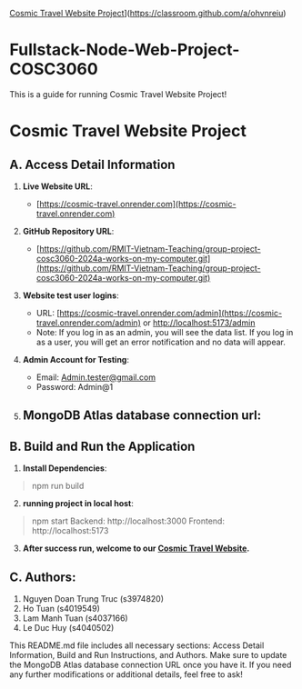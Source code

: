 [Cosmic Travel Website Project](https://classroom.github.com/assets/deadline-readme-button-24ddc0f5d75046c5622901739e7c5dd533143b0c8e959d652212380cedb1ea36.svg)](https://classroom.github.com/a/ohvnreiu)

# Fullstack-Node-Web-Project-COSC3060
This is a guide for running Cosmic Travel Website Project!
# Cosmic Travel Website Project

## A. Access Detail Information

1. **Live Website URL**: 
   - [https://cosmic-travel.onrender.com](https://cosmic-travel.onrender.com)

2. **GitHub Repository URL**: 
   - [https://github.com/RMIT-Vietnam-Teaching/group-project-cosc3060-2024a-works-on-my-computer.git](https://github.com/RMIT-Vietnam-Teaching/group-project-cosc3060-2024a-works-on-my-computer.git)

3. **Website test user logins**: 
   - URL: [https://cosmic-travel.onrender.com/admin](https://cosmic-travel.onrender.com/admin) or [http://localhost:5173/admin](http://localhost:5173/admin)
   - Note: If you log in as an admin, you will see the data list. If you log in as a user, you will get an error notification and no data will appear.

4. **Admin Account for Testing**:
   - Email: Admin.tester@gmail.com
   - Password: Admin@1

5. **MongoDB Atlas database connection url**:
    - 
## B. Build and Run the Application

1. **Install Dependencies**: 
 > npm run build 
2. **running project in local host**:
 > npm start
Backend: http://localhost:3000
Frontend: http://localhost:5173
3. **After success run, welcome to our [Cosmic Travel Website](http://localhost:5173).**

## C. Authors:
1. Nguyen Doan Trung Truc (s3974820)
2. Ho Tuan (s4019549)
3. Lam Manh Tuan (s4037166)
4. Le Duc Huy (s4040502)


This README.md file includes all necessary sections: Access Detail Information, Build and Run Instructions, and Authors. Make sure to update the MongoDB Atlas database connection URL once you have it. If you need any further modifications or additional details, feel free to ask!

